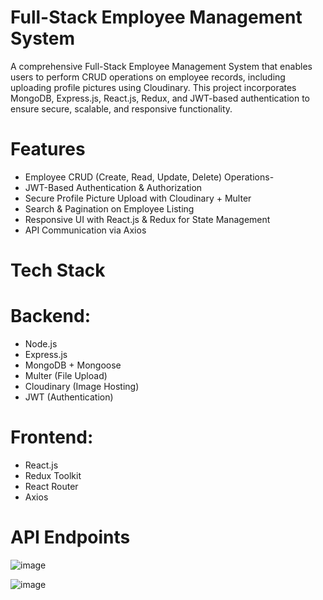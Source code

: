 # Full-Stack Employee Management System
A comprehensive Full-Stack Employee Management System that enables users to perform CRUD operations on employee records, including uploading profile pictures using Cloudinary. This project incorporates MongoDB, Express.js, React.js, Redux, and JWT-based authentication to ensure secure, scalable, and responsive functionality.

  # Features
- Employee CRUD (Create, Read, Update, Delete) Operations-
- JWT-Based Authentication & Authorization
- Secure Profile Picture Upload with Cloudinary + Multer
- Search & Pagination on Employee Listing
- Responsive UI with React.js & Redux for State Management
- API Communication via Axios

# Tech Stack
# Backend:
- Node.js
- Express.js
- MongoDB + Mongoose
- Multer (File Upload)
- Cloudinary (Image Hosting)
- JWT (Authentication)

# Frontend:
- React.js
- Redux Toolkit
- React Router
- Axios
# API Endpoints

![image](https://github.com/user-attachments/assets/af6ab072-5145-46ba-aae6-98f6616dcd94)


![image](https://github.com/user-attachments/assets/445f04f4-e3d5-48cd-82d2-ac1a35e35587)







